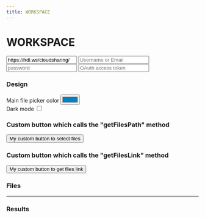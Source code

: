 ```yaml
---
title: WORKSPACE
---
```


# WORKSPACE


<div>
<main>
<input id="url" type="text" placeholder="Cloud Server Address" value="https://frdl.ws/cloudsharing/">
		<input id="login" type="text" placeholder="Username or Email" value="">
		<input id="password" type="password" placeholder="password" value="">
		<input id="accessToken" type="password" placeholder="OAuth access token" value="">
		<h3>Design</h3>
		<label for="color">Main file picker color</label>
		<input id="color" type="color" value="#0082c9">
		<br>
		<label for="darkmode">Dark mode</label>
		<input id="darkmode" type="checkbox">
		<h3>Custom button which calls the "getFilesPath" method</h3>
		<button id="selectButton">My custom button to select files</button>
		<h3>Custom button which calls the "getFilesLink" method</h3>
		<button id="linkButton">My custom button to get files link</button>
		<h3>Files</h3>
		<div id="mount_point"></div>
		<hr>
		<h3>Results</h3>
		<p id="results"></p>

</main>
<script src="https://npm.packages.js.api.webfan.de/nextcloud-webdav-filepicker/js/filePickerWrapper.js"></script>
<script>
	function main() {
		// get url values
		const uri = window.location.search.substring(1)
		const params = new URLSearchParams(uri)
		const login = params.get('login')
		if (login) {
			document.getElementById('login').value = login
		}
		const password = params.get('password')
		if (password) {
			document.getElementById('password').value = password
		}
		const accessToken = params.get('accessToken')
		if (accessToken) {
			document.getElementById('accessToken').value = accessToken
		}
		const url = params.get('url')
		if (url) {
			document.getElementById('url').value = url
		}
		const color = params.get('color')
		if (color) {
			document.getElementById('color').value = '#' + color
		}
		const darkmode = params.get('darkMode')
		if (darkmode) {
			document.getElementById('darkmode').checked = darkmode === '1'
		}
                const initialUrl = document.getElementById('url').value
		const initialLogin = document.getElementById('login').value
		const initialPassword = document.getElementById('password').value
		const initialAccessToken = document.getElementById('accessToken').value
		const initialColor = document.getElementById('color').value
		const initialDarkMode = document.getElementById('darkmode').checked
		const filepicker = window.createFilePicker('mount_point', {
			url: initialUrl,
			login: initialLogin,
			password: initialPassword,
			accessToken: initialAccessToken,
			useCookies: false,
			themeColor: initialColor,
			darkMode: initialDarkMode,
			multipleDownload: true,
			multipleUpload: true,
			enableGetFilesPath: true,
			enableGetFilesLink: true,
			enableDownloadFiles: true,
			enableGetSaveFilePath: true,
			enableGetUploadFileLink: true,
			enableUploadFiles: true,
		})
		// monitor form value change
		document.getElementById('login').addEventListener('input', (e) => {
			filepicker.updateLogin(e.target.value)
		})
		document.getElementById('password').addEventListener('input', (e) => {
			filepicker.updatePassword(e.target.value)
		})
		document.getElementById('accessToken').addEventListener('input', (e) => {
			filepicker.updateAccessToken(e.target.value)
		})
		document.getElementById('url').addEventListener('input', (e) => {
			filepicker.updateUrl(e.target.value)
		})
		document.getElementById('color').addEventListener('change', (e) => {
			filepicker.setMainColor(e.target.value)
		})
		document.getElementById('darkmode').addEventListener('change', (e) => {
			filepicker.setDarkMode(e.target.checked)
		})
		document.getElementById('selectButton').addEventListener('click', (e) => {
			filepicker.getFilesPath()
		})
		document.getElementById('linkButton').addEventListener('click', (e) => {
			filepicker.getFilesLink({
				expirationDate: new Date('2050-01-01'),
				protectionPassword: 'example passwd',
				allowEdition: true,
				linkLabel: 'custom link label',
			})
		})
		document.addEventListener('filepicker-unauthorized', (e) => {
			console.debug('file picker got an unauthorized response')
			console.debug(e.detail)
		})
		document.addEventListener('get-files-path', (e) => {
			console.debug('no vue, received "get-files-path" event')
			console.debug(e.detail)
			const resultsP = document.getElementById('results')
			resultsP.innerHTML = 'Path of selected files:'
			e.detail.selection.forEach((path) => {
				const p = document.createElement('p')
				p.textContent = path
				resultsP.appendChild(p)
			})
		})
		document.addEventListener('get-save-file-path', (e) => {
			console.debug('no vue, received "get-save-file-path" event')
			console.debug(e.detail)
			document.getElementById('results').innerHTML = `Selected target directory: ${e.detail.path}`
		})
		document.addEventListener('upload-path-link-generated', (e) => {
			console.debug('no vue, received "upload-path-link-generated" event')
			console.debug(e.detail)
			const resultsP = document.getElementById('results')
			resultsP.innerHTML = `File upload link in ${e.detail.targetDir}:`
			const p = document.createElement('p')
			p.textContent = e.detail.link
			resultsP.appendChild(p)
		})
		document.addEventListener('get-files-link', (e) => {
			console.debug('no vue, received "get-files-link" event')
			console.debug(e.detail)
			const resultsP = document.getElementById('results')
			resultsP.innerHTML = ''
			if (e.detail.shareLinks) {
				const pl = document.createElement('p')
				pl.textContent = 'Nextcloud public links:'
				resultsP.appendChild(pl)
				e.detail.shareLinks.forEach((link) => {
					const pp = document.createElement('p')
					pp.textContent = 'path: "' + link.path + '" '
					const a = document.createElement('a')
					a.textContent = link.url
					a.setAttribute('href', link.url)
					pp.appendChild(a)
					resultsP.appendChild(pp)
				})
			}
			const pw = document.createElement('p')
			pw.textContent = 'File links:'
			resultsP.appendChild(pw)
			e.detail.webdavLinks.forEach((l) => {
				const a = document.createElement('a')
				a.textContent = l
				a.setAttribute('href', l)
				resultsP.appendChild(a)
				resultsP.appendChild(document.createElement('br'))
			})
			const p = document.createElement('p')
			p.textContent = 'List of paths:'
			resultsP.appendChild(p)
			e.detail.pathList.forEach((path) => {
				const pp = document.createElement('p')
				pp.textContent = path
				resultsP.appendChild(pp)
			})
			const po = document.createElement('p')
			po.textContent = 'OCS URL to create share link: ' + e.detail.ocsUrl
			resultsP.appendChild(po)
			const pl = document.createElement('p')
			pl.textContent = 'Generic share link: ' + e.detail.genericShareLink
			resultsP.appendChild(pl)
		})
		document.addEventListener('files-uploaded', (e) => {
			console.debug('no vue, received "files-uploaded" event')
			console.debug(e.detail)
			const resultsP = document.getElementById('results')
			resultsP.innerHTML = ''
			if (e.detail.successFiles.length > 0) {
				const p = document.createElement('p')
				p.textContent = `These files were uploaded in ${e.detail.targetDir}:`
				resultsP.appendChild(p)
				e.detail.successFiles.forEach((f) => {
					const p = document.createElement('p')
					p.textContent = f.name
					resultsP.appendChild(p)
				})
			}
			if (e.detail.errorFiles.length > 0) {
				const p = document.createElement('p')
				p.textContent = '!!! Those files could not be uploaded:'
				resultsP.appendChild(p)
				e.detail.errorFiles.forEach((f) => {
					const p = document.createElement('p')
					p.textContent = f.name
					resultsP.appendChild(p)
				})
			}
		})
		document.addEventListener('files-downloaded', (e) => {
			console.debug('download errors')
			console.debug(e.detail.errorFilePaths)
			const files = e.detail.successFiles
			console.debug('no vue, something was downloaded')
			const resultsP = document.getElementById('results')
			resultsP.innerHTML = 'Downloaded files: <br>'
			files.forEach(file => {
				console.debug('File : ' + file.name)
				console.debug(file)
				const reader = new FileReader()
				reader.readAsText(file)
				reader.onload = () => {
					console.debug(reader.result)
					const p = document.createElement('P')
					p.textContent = 'File ' + file.name + ': ' + reader.result.slice(0, 100) + '...'
					resultsP.appendChild(p)
				}
				reader.onerror = () => {
					console.error('Impossible to read downloaded file')
					console.debug(reader.error)
				}
			})
		})
		document.addEventListener('filepicker-closed', (e) => {
			console.debug('Filepicker CLOSED')
		})
		document.addEventListener('filepicker-manually-closed', (e) => {
			console.debug('Filepicker manually CLOSED')
		})
	}
	document.addEventListener('DOMContentLoaded', (event) => {
		document.getElementById('domainToAuthorize').textContent = window.location.protocol + '//' + window.location.host
	/*
import('https://npm.packages.js.api.webfan.de/nextcloud-webdav-filepicker/js/filePickerWrapper.js')
	.then(() => { main() })
	
	})
	*/
</script>

</div>

